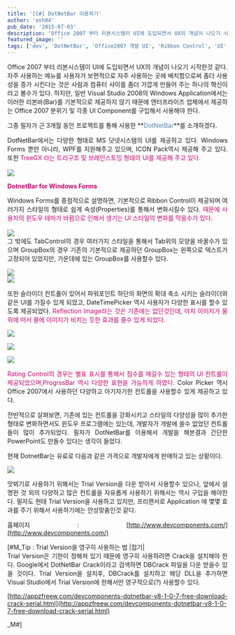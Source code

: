 ```yaml
---
title: '[C#] DotNetBar 이용하기'
author: 'ash84'
pub_date: '2015-07-03'
description: 'Office 2007 부터 리본시스템이 UI에 도입되면서 UX의 개념이 나오기 시작한것 같다. 자주 사용하는 메뉴를 사용자가 보편적으로 자주 사용하는 곳에 배치함으로써 좀더 사용성을 증가 시킨다는 것은 사람과 컴퓨터 사이를 좀더 가깝게 만들어 주는 하나의 혁신이라고 볼수가 있다. 하지만, 일반 Visual Studio 2008의 Windows Applicatio'
featured_image: ''
tags: ['dev', 'DotNetBar', 'Office2007 개발 UI', 'Ribbon Control', 'UI', '닷넷바']
---
```



<div style="TEXT-ALIGN: justify; MARGIN-LEFT: 4em">  
</div>  
<div style="TEXT-ALIGN: justify">Office 2007 부터 리본시스템이 UI에 도입되면서 UX의 개념이 나오기 시작한것 같다. 자주 사용하는 메뉴를 사용자가 보편적으로 자주 사용하는 곳에 배치함으로써 좀더 사용성을 증가 시킨다는 것은 사람과 컴퓨터 사이를 좀더 가깝게 만들어 주는 하나의 혁신이라고 볼수가 있다. 하지만, 일반 Visual Studio 2008의 Windows Application에서는 이러한 리본바(Bar)를 기본적으로 제공하지 않기 때문에 엔터프라이즈 업체에서 제공하는 Office 2007 분위기 및 각종 UI Component를 구입해서 사용해야 한다.

그중 필자가 근 3개월 동안 프로젝트를 통해 사용한 **<font color="#5c7fb0">DotNetBar</font>**를 소개하겠다.

DotNetBar에서는 다양한 형태로 MS 닷넷시스템의 UI를 제공하고 있다. Windows Forms 뿐만 아니라, WPF를 지원해주고 있으며, ICON Pack역시 제공해 주고 있다. 또한 <font color="#c8056a">TreeGX 라는 트리구조 및 브레인스토밍 형태의 UI를 제공해 주고 있다.   
</font>  
![](http://ash84.net/wp-content/uploads/1/cfile28.uf.2065A3044AF8B99EA1F647.jpg)

**<font color="#c8056a">DotnetBar for Windows Forms</font>**

Windows Forms를 중점적으로 설명하면, 기본적으로 Ribbon Control이 제공되며 여러가지 스타일의 형태로 쉽게 속성(Properties)를 통해서 변화시킬수 있다. <font color="#c8056a">때문에 사용자의 윈도우 테마가 바뀜으로 인해서 생기는 UI 스타일의 변화를 막을수가 있다.   
</font>  
![](http://ash84.net/wp-content/uploads/1/cfile22.uf.196711014AF8BA5742AE1C.jpg)  
 그 밖에도 TabControl의 경우 여러가지 스타일을 통해서 Tab위의 모양을 바꿀수가 있으며 GroupBox의 경우 기존의 기본적으로 제공하던 GroupBox는 왼쪽으로 텍스트가 고정되어 있었지만, 가운데에 있는 GroupBox를 사용할수 있다.

![](http://ash84.net/wp-content/uploads/1/cfile23.uf.15658F034AF8BCA35C9812.jpg)  
![](http://ash84.net/wp-content/uploads/1/cfile8.uf.125F6D024AF8BCAD5BD4C9.jpg)

또한 슬라이더 컨트롤이 있어서 파워포인트 하단의 화면의 확대 축소 시키는 슬라이더와 같은 UI를 가질수 있게 되었고, DateTimePicker 역시 사용자가 다양한 표시를 할수 있도록 제공되었다. <font color="#c8056a">Reflection Image라는 것은 기존에는 없던것인데, 마치 이미지가 물 위에 떠서 물에 이미지가 비치는 듯한 효과를 줄수 있게 되었다.   
</font>

![](http://ash84.net/wp-content/uploads/1/cfile1.uf.17725F054AF8BD0666C7BA.jpg)

![](http://ash84.net/wp-content/uploads/1/cfile4.uf.19725F054AF8BD0767A053.jpg)

![](http://ash84.net/wp-content/uploads/1/cfile4.uf.20725F054AF8BD07680DB1.jpg)

<font color="#c8056a">Rating Control의 경우는 별표 표시를 통해서 점수를 매길수 있는 형태의 UI 컨트롤이 제공되었으며,ProgrssBar 역시 다양한 표현을 가능하게 하였다.</font> Color Picker 역시 Office 2007에서 사용하던 다양하고 아기자기한 컨트롤을 사용할수 있게 제공하고 있다.

 전반적으로 살펴보면, 기존에 있는 컨트롤을 강화시키고 스타일의 다양성을 많이 추가한 형태로 변화하면서도 윈도우 프로그램에는 있는데, 개발자가 개발에 쓸수 없었던 컨트롤들이 많이 추가되었다. 필자가 DotNetBar를 이용해서 개발을 해본결과 간단한 PowerPoint도 만들수 있다는 생각이 들었다.

현재 DotnetBar는 유료로 다음과 같은 가격으로 개발자에게 판매하고 있는 상황이다.

![](http://ash84.net/wp-content/uploads/1/cfile4.uf.16193E0C4AF8BEF0848387.jpg)

맛뵈기로 사용하기 위해서는 Trial Version을 다운 받아서 사용할수 있으나, 앞에서 설명한 것 외의 다양하고 많은 컨트롤을 자유롭게 사용하기 위해서는 역시 구입을 해야한다. 필자도 현태 Trial Version을 사용하고 있지만, 프리랜서로 Application 에 몇몇 효과를 주기 위해서 사용하기에는 안성맞춤인것 같다.

홈페이지 : [http://www.devcomponents.com/](http://www.devcomponents.com/)

[#M_Tip : Trial Version을 영구히 사용하는 법 |접기|  
 Trial Version은 기한이 정해져 있기 때문에 영구히 사용하려면 Crack을 설치해야 한다. Google에서 DotNetBar Crack이라고 검색하면 DBCrack 파일을 다운 받을수 있을 것이다. Trial Version을 설치후, DBCrack를 설치하고 해당 DLL을 추가하면 Visual Studio에서 Trial Version에 한해서만 영구적으로(?) 사용할수 있다.

[http://appzfreew.com/devcomponents-dotnetbar-v8-1-0-7-free-download-crack-serial.html](http://appzfreew.com/devcomponents-dotnetbar-v8-1-0-7-free-download-crack-serial.html)

_M#]

</div>

